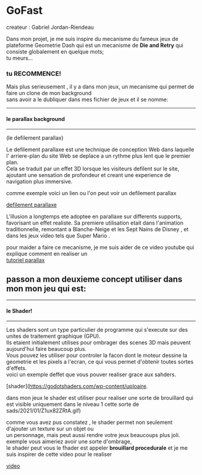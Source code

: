 # GoFast

createur : Gabriel Jordan-Riendeau

Dans mon projet, je me suis inspire du mecanisme du fameux jeux de plateforme Geometrie Dash qui est un mecanisme de **Die and Retry** qui consiste globalement en quelque mots;  
tu meurs...

### tu RECOMMENCE!

Mais plus serieusement , il y a dans mon jeux, un mecanisme qui permet de faire un clone de mon background  
sans avoir a le dubliquer dans mes fichier de jeux et il se nomme:

---

#### le parallax background

---

(le defilement parallax)

Le defilement parallaxe est une technique de conception Web dans laquelle  
 l' arriere-plan du site Web se deplace a un rythme plus lent que le premier plan.  
 Cela se traduit par un effet 3D lorsque les visiteurs defilent sur le site,  
 ajoutant une sensation de profondeur et creant une experience de navigation plus immersive.

comme exemple voici un lien ou l'on peut voir un defilement parallax

[defilement parallaxe](https://images.squarespace-cdn.com/content/v1/551a19f8e4b0e8322a93850a/1574024073167-PRLTM8P9IEOI4Q6EZQYO/Desert.gif)

L'illusion a longtemps ete adoptee en parallaxe sur differents supports, favorisant un effet realiste. Sa premiere utilisation etait dans l'animation traditionnelle, remontant a Blanche-Neige et les Sept Nains de Disney , et dans les jeux video tels que Super Mario .

pour maider a faire ce mecanisme, je me suis aider de ce video youtube qui explique comment en realiser un  
[tutoriel parallax](https://www.youtube.com/watch?v=f8z4x6R7OSM)

## passon a mon deuxieme concept utiliser dans mon mon jeu qui est:

---

#### le Shader!

---

Les shaders sont un type particulier de programme qui s'execute sur des unites de traitement graphique (GPU).  
 Ils etaient initialement utilises pour ombrager des scenes 3D mais peuvent aujourd'hui faire beaucoup plus.  
 Vous pouvez les utiliser pour controler la facon dont le moteur dessine la geometrie et les pixels a l'ecran, ce qui vous permet d'obtenir toutes sortes d'effets.  
voici un exemple deffet que vous pouver realiser grace aux sahders.

[shader](https://godotshaders.com/wp-content/uploaire.

dans mon jeux le shader est utiliser pour realiser une sorte de brouillard qui est visible uniquement dans le niveau 1
cette sorte de sads/2021/01/Z1ux82ZRtA.gif)

comme vous avez pus constatez , le shader permet non seulement d'ajouter un texture sur un objet ou  
un personnage, mais peut aussi rendre votre jeux beaucoups plus joli. exemple vous aimeriez avoir une sorte d'ombrage,  
le shader peut vous le fhader est appeler **brouillard procedurale** et je me suis inspirer de cette video pour le realiser

[video](https://www.youtube.com/watch?v=QEaTsz_0o44)

